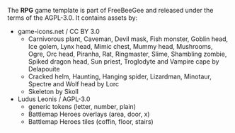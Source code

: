 The **RPG** game template is part of FreeBeeGee and released under the terms of the AGPL-3.0. It contains assets by:

* game-icons.net / CC BY 3.0
  * Carnivorous plant, Caveman, Devil mask, Fish monster, Goblin head, Ice golem, Lynx head, Mimic chest, Mummy head, Mushrooms, Ogre, Orc head, Piranha, Rat, Ringmaster, Slime, Shambling zombie, Spiked dragon head, Sun priest, Troglodyte and Vampire cape by Delapouite
  * Cracked helm, Haunting, Hanging spider, Lizardman, Minotaur, Spectre and Wolf head by Lorc
  * Skeleton by Skoll
* Ludus Leonis / AGPL-3.0
  * generic tokens (letter, number, plain)
  * Battlemap Heroes overlays (area, door, x)
  * Battlemap Heroes tiles (coffin, floor, stairs)
